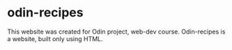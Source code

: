 # odin-recipes
This website was created for Odin project, web-dev course.
Odin-recipes is a website, built only using HTML.

